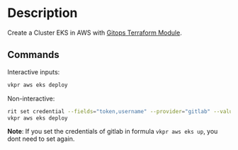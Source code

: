 # Description

Create a Cluster EKS in AWS with [Gitops Terraform Module](https://gitlab.com/vkpr/terraform-aws-eks).

## Commands

Interactive inputs:

```bash
vkpr aws eks deploy
```

Non-interactive:

```bash
rit set credential --fields="token,username" --provider="gitlab" --values="<your-gitlab-token>,<your-gitlab-username>"
vkpr aws eks deploy
```

**Note**: If you set the credentials of gitlab in formula `vkpr aws eks up`, you dont need to set again.
